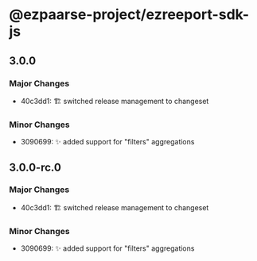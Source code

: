 # @ezpaarse-project/ezreeport-sdk-js

## 3.0.0

### Major Changes

- 40c3dd1: 🏗️ switched release management to changeset

### Minor Changes

- 3090699: ✨ added support for "filters" aggregations

## 3.0.0-rc.0

### Major Changes

- 40c3dd1: 🏗️ switched release management to changeset

### Minor Changes

- 3090699: ✨ added support for "filters" aggregations
